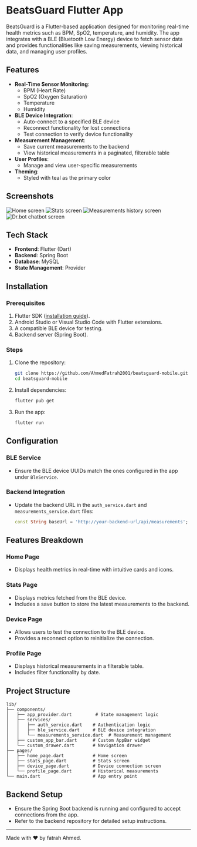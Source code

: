 # BeatsGuard Flutter App

BeatsGuard is a Flutter-based application designed for monitoring real-time health metrics such as BPM, SpO2, temperature, and humidity. The app integrates with a BLE (Bluetooth Low Energy) device to fetch sensor data and provides functionalities like saving measurements, viewing historical data, and managing user profiles.

## Features

- **Real-Time Sensor Monitoring**:
  - BPM (Heart Rate)
  - SpO2 (Oxygen Saturation)
  - Temperature
  - Humidity
- **BLE Device Integration**:
  - Auto-connect to a specified BLE device
  - Reconnect functionality for lost connections
  - Test connection to verify device functionality
- **Measurement Management**:
  - Save current measurements to the backend
  - View historical measurements in a paginated, filterable table
- **User Profiles**:
  - Manage and view user-specific measurements
- **Theming**:
  - Styled with teal as the primary color

## Screenshots
![Home screen](home.jpeg)
![Stats screen](stats.jpeg)
![Measurements history screen](measurements-history.jpeg.jpeg)
![Dr.bot chatbot screen](drbot.jpeg)
## Tech Stack

- **Frontend**: Flutter (Dart)
- **Backend**: Spring Boot
- **Database**: MySQL
- **State Management**: Provider

## Installation

### Prerequisites

1. Flutter SDK ([installation guide](https://docs.flutter.dev/get-started/install)).
2. Android Studio or Visual Studio Code with Flutter extensions.
3. A compatible BLE device for testing.
4. Backend server (Spring Boot).

### Steps

1. Clone the repository:
   ```bash
   git clone https://github.com/AhmedFatrah2001/beatsguard-mobile.git
   cd beatsguard-mobile
   ```
2. Install dependencies:
   ```bash
   flutter pub get
   ```
3. Run the app:
   ```bash
   flutter run
   ```

## Configuration

### BLE Service
- Ensure the BLE device UUIDs match the ones configured in the app under `BleService`.

### Backend Integration
- Update the backend URL in the `auth_service.dart` and `measurements_service.dart` files:
  ```dart
  const String baseUrl = 'http://your-backend-url/api/measurements';
  ```

## Features Breakdown

### Home Page
- Displays health metrics in real-time with intuitive cards and icons.

### Stats Page
- Displays metrics fetched from the BLE device.
- Includes a save button to store the latest measurements to the backend.

### Device Page
- Allows users to test the connection to the BLE device.
- Provides a reconnect option to reinitialize the connection.

### Profile Page
- Displays historical measurements in a filterable table.
- Includes filter functionality by date.

## Project Structure

```
lib/
├── components/
│   ├── app_provider.dart         # State management logic
│   ├── services/
│   │   ├── auth_service.dart    # Authentication logic
│   │   ├── ble_service.dart     # BLE device integration
│   │   └── measurements_service.dart  # Measurement management
│   ├── custom_app_bar.dart      # Custom AppBar widget
│   └── custom_drawer.dart       # Navigation drawer
├── pages/
│   ├── home_page.dart           # Home screen
│   ├── stats_page.dart          # Stats screen
│   ├── device_page.dart         # Device connection screen
│   └── profile_page.dart        # Historical measurements
└── main.dart                    # App entry point
```

## Backend Setup

- Ensure the Spring Boot backend is running and configured to accept connections from the app.
- Refer to the backend repository for detailed setup instructions.


---

Made with ❤️ by fatrah Ahmed.

